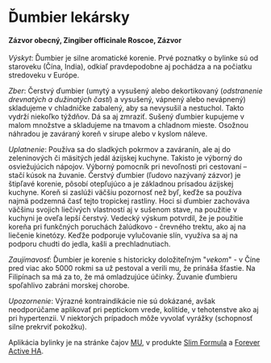 Ďumbier lekársky
================

#### Zázvor obecný, Zingiber officinale Roscoe, Zázvor

*Výskyt*: Ďumbier je silne aromatické korenie. Prvé poznatky o bylinke sú od
staroveku (Čína, India), odkiaľ pravdepodobne aj pochádza a na počiatku
stredoveku v Európe.

*Zber*: Čerstvý ďumbier (umytý a vysušený alebo dekortikovaný (*odstranenie
drevnatých a dužinatých častí*) a vysušený, vápnený alebo nevápnený) skladujeme
v chladničke zabalený, aby sa nevysušil a nestuchol. Takto vydrží niekoľko
týždňov. Dá sa aj zmraziť. Sušený ďumbier kupujeme v malom množstve a skladujeme
na tmavom a chladnom mieste. Osožnou náhradou je zaváraný koreň v sirupe alebo v
kyslom náleve.

*Uplatnenie*: Používa sa do sladkých pokrmov a zaváranín, ale aj do zeleninových
či mäsitých jedál ázijskej kuchyne. Takisto je výborný do osviežujúcich nápojov.
Výborný pomocník pri nevoľnosti pri cestovaní – stačí kúsok na žuvanie. Čerstvý
ďumbier (ľudovo nazývaný zázvor) je štipľavé korenie, pôsobí otepľujúco a je
základnou prísadou ázijskej kuchyne. Koreň si zaslúži väčšiu pozornosť než byľ,
keďže sa používa najmä podzemná časť tejto tropickej rastliny. Hoci si ďumbier
zachováva väčšinu svojich liečivých vlastností aj v sušenom stave, na použitie v
kuchyni je oveľa lepší čerstvý. Vedecký výskum potvrdil, že je použitie koreňa
pri funkčných poruchách žalúdkovo - črevného trektu, ako aj na liečenie
kinetózy. Keďže podporuje vylučovanie slín, využíva sa aj na podporu chudti do
jedla, kašli a prechladnutiach.

*Zaujímavosť*: Ďumbier je korenie s historicky doložiteľným "*vekom*" - v Číne
pred viac ako 5000 rokmi sa už pestoval a verili mu, že prináša šťastie. Na
Filipínach sa má za to, že má omladzujúce účinky. Žuvanie ďumbieru spoľahlivo
zabráni morskej chorobe.

*Upozornenie*: Výrazné kontraindikácie nie sú dokázané, avšak neodporúčame
aplikovať pri peptickom vrede, kolitíde, v tehotenstve ako aj pri hypertenzii. V
niektorých prípadoch môže vyvolať vyrážky (schopnosť silne prekrviť pokožku).

Aplikácia bylinky je na stránke čajov [MU](/sip/caje/mu), v produkte [Slim
Formula](/sip/p/slim-formula/) a [Forever Active
HA](/sip/p/forever-active-ha/).

### 

